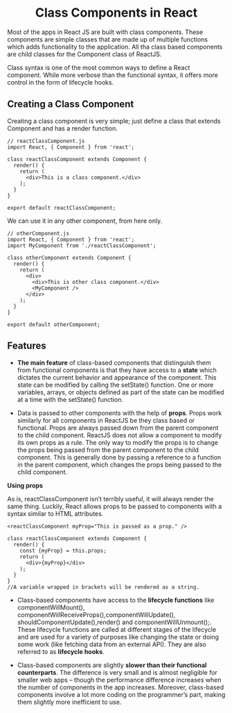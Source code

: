 <h1 align="center"> Class Components in React </h1>

Most of the apps in React JS are built with class components. These components are simple classes that are made up of multiple functions which adds functionality to the application. All tha class based components are child classes for the Component class of ReactJS. 

Class syntax is one of the most common ways to define a React component. While more verbose than the functional syntax, it offers more control in the form of lifecycle hooks.

## Creating a Class Component
Creating a class component is very simple; just define a class that extends Component and has a render function.

```
// reactClassComponent.js
import React, { Component } from 'react';

class reactClassComponent extends Component {
  render() {
    return (
      <div>This is a class component.</div>
    );
  }
}

export default reactClassComponent;
```


We can use it in any other component, from here only.

```
// otherComponent.js
import React, { Component } from 'react';
import MyComponent from './reactClassComponent';

class otherComponent extends Component {
  render() {
    return (
      <div>
        <div>This is other class component.</div>
        <MyComponent />
      </div>
    );
  }
}

export default otherComponent;
```
## Features

* **The main feature** of class-based components that distinguish them from functional components is that they have access to a **state** which dictates the current behavior and appearance of the component. This state can be modified by calling the setState() function. One or more variables, arrays, or objects defined as part of the state can be modified at a time with the setState() function. 

* Data is passed to other components with the help of **props**. Props work similarly for all components in ReactJS be they class based or functional. Props are always passed down from the parent component to the child component. ReactJS does not allow a component to modify its own props as a rule. The only way to modify the props is to change the props being passed from the parent component to the child component. This is generally done by passing a reference to a function in the parent component, which changes the props being passed to the child component.

**Using props**

As is, reactClassComponent isn’t terribly useful, it will always render the same thing. Luckily, React allows props to be passed to components with a syntax similar to HTML attributes.
```
<reactClassComponent myProp="This is passed as a prop." />
```

```
class reactClassComponent extends Component {
  render() {
    const {myProp} = this.props;
    return (
      <div>{myProp}</div>
    );
  }
}
//A variable wrapped in brackets will be rendered as a string.
```

* Class-based components have access to the **lifecycle functions** like componentWillMount(), componentWillReceiveProps(),componentWillUpdate(), shouldComponentUpdate(),render() and componentWillUnmount();. These lifecycle functions are called at different stages of the lifecycle and are used for a variety of purposes like changing the state or doing some work (like fetching data from an external API). They are also referred to as **lifecycle hooks**. 

* Class-based components are slightly **slower than their functional counterparts**. The difference is very small and is almost negligible for smaller web apps – though the performance difference increases when the number of components in the app increases. Moreover, class-based components involve a lot more coding on the programmer’s part, making them slightly more inefficient to use.